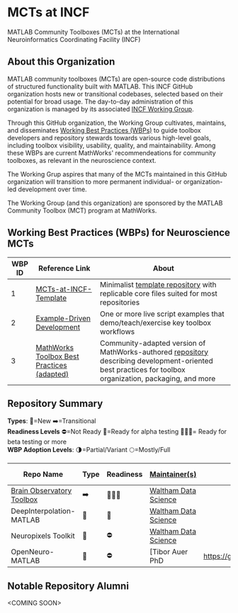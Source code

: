 # MCTs at INCF
MATLAB Community Toolboxes (MCTs) at the International Neuroinformatics Coordinating Facility (INCF)

## About this Organization
MATLAB community toolboxes (MCTs) are open-source code distributions of structured functionality built with MATLAB. This INCF GitHub organization hosts new or transitional codebases, selected based on their potential for broad usage. The day-to-day administration of this organization is managed by its associated [INCF Working Group](https://www.incf.org/sig/incfmathworks-working-group-early-stage-matlab-community-toolboxes). 

Through this GitHub organization, the Working Group cultivates, maintains, and disseminates [Working Best Practices (WBPs)](#working-best-practices-wbps-for-neuroscience-mcts) to guide toolbox developers and repository stewards towards various high-level goals, including toolbox visibility, usability, quality, and maintainability. Among these WBPs are current MathWorks' recommendeations for community toolboxes, as relevant in the neuroscience context. 

The Working Grup aspires that many of the MCTs maintained in this GitHub organization will transition to more permanent individual- or organization-led development over time. 

The Working Group (and this organization) are sponsored by the MATLAB Community Toolbox (MCT) program at MathWorks.

## Working Best Practices (WBPs) for Neuroscience MCTs
| WBP ID | Reference Link | About | 
| --- | --- | --- | 
| 1 | [MCTs-at-INCF-Template](https://github.com/MATLAB-Community-Toolboxes-at-INCF/MCT-template) | Minimalist [template repository](https://docs.github.com/en/repositories/creating-and-managing-repositories/creating-a-template-repository) with replicable  core files suited for most repositories | 
| 2 | [Example-Driven Development](https://blogs.mathworks.com/matlab/2024/05/01/leading-by-example-how-lively-examples-help-matlab-community-toolboxes-grow-their-capabilities-communities/) | One or more live script examples that demo/teach/exercise key toolbox workflows  | 
| 3 | [MathWorks Toolbox Best Practices (adapted)](https://github.com/MATLAB-Community-Toolboxes-at-INCF/toolboxdesign) | Community-adapted version of MathWorks-authored [repository](https://github.com/mathworks/toolboxdesign) describing development-oriented best practices for toolbox organization, packaging, and more | 

## Repository Summary
**Types**: 🐣=New ➡️=Transitional  
**Readiness Levels** ⛔=Not Ready 🚧=Ready for alpha testing 👷🏼‍♀️= Ready for beta testing or more  
**WBP Adoption Levels**: 🌗=Partial/Variant 🌕=Mostly/Full  

| Repo Name | Type | Readiness | [Maintainer(s)](https://docs.github.com/en/organizations/managing-user-access-to-your-organizations-repositories/managing-repository-roles/repository-roles-for-an-organization#repository-roles-for-organizations) | WBP 1 | WBP 2 | WBP 3 |
| --- | --- | --- | --- | --- | --- | --- |
| [Brain Observatory Toolbox](https://github.com/MATLAB-Community-Toolboxes-at-INCF/Brain-Observatory-Toolbox) | ➡️ | 👷🏼‍♀️| [Waltham Data Science](https://github.com/stevewds)|  | 🌕 | 🌗 |
| DeepInterpolation-MATLAB | 🐣 | 🚧 | [Waltham Data Science](https://github.com/stevewds)| | | |
| Neuropixels Toolkit |🐣|⛔|  [Waltham Data Science](https://github.com/stevewds)| | |
| OpenNeuro-MATLAB |🐣|⛔| [Tibor Auer PhD|https://github.com/tiborauer] | | |

## Notable Repository Alumni 
\<COMING SOON\> 

